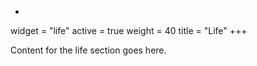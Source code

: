 +
widget = "life"
active = true
weight = 40
title = "Life"
+++

Content for the life section goes here.